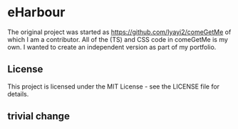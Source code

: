 # eHarbour

The original project was started as
https://github.com/Iyayi2/comeGetMe
of which I am a contributor. All of the (TS) and CSS code in comeGetMe is my own.
I wanted to create an independent version as part of my portfolio.

## License

This project is licensed under the MIT License - see the LICENSE file for details.

## trivial change
